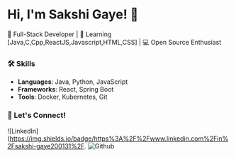 
# Hi, I'm Sakshi Gaye! 👋
🚀 Full-Stack Developer | 🌱 Learning [Java,C,Cpp,ReactJS,Javascript,HTML,CSS] | 💻 Open Source Enthusiast

### 🛠 Skills
- **Languages**: Java, Python, JavaScript
- **Frameworks**: React, Spring Boot
- **Tools**: Docker, Kubernetes, Git

### 🔗 Let's Connect!
![LinkedIn](https://img.shields.io/badge/https%3A%2F%2Fwww.linkedin.com%2Fin%2Fsakshi-gaye200131%2F.
![Github](https://img.shields.io/badge/https%3A%2F%2Fgithub.com%2Fsakshi665)

